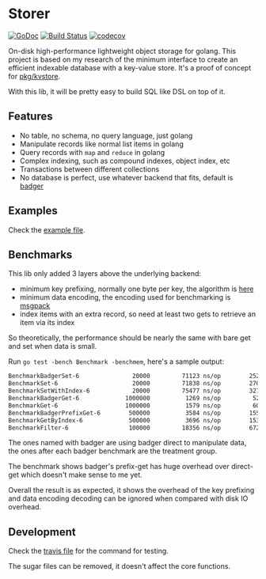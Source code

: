 # Storer

[![GoDoc](https://godoc.org/github.com/ysmood/storer?status.svg)](http://godoc.org/github.com/ysmood/storer)
[![Build Status](https://travis-ci.org/ysmood/storer.svg?branch=master)](https://travis-ci.org/ysmood/storer)
[![codecov](https://codecov.io/gh/ysmood/storer/branch/master/graph/badge.svg)](https://codecov.io/gh/ysmood/storer)

On-disk high-performance lightweight object storage for golang. This project is based on my research of
the minimum interface to create an efficient indexable database with a key-value store.
It's a proof of concept for [pkg/kvstore](pkg/kvstore/interface.go).

With this lib, it will be pretty easy to build SQL like DSL on top of it.

## Features

- No table, no schema, no query language, just golang
- Manipulate records like normal list items in golang
- Query records with `map` and `reduce` in golang
- Complex indexing, such as compound indexes, object index, etc
- Transactions between different collections
- No database is perfect, use whatever backend that fits, default is [badger](https://github.com/dgraph-io/badger)

## Examples

Check the [example file](examples_test.go).

## Benchmarks

This lib only added 3 layers above the underlying backend:

- minimum key prefixing, normally one byte per key, the algorithm is [here](https://github.com/ysmood/byframe)
- minimum data encoding, the encoding used for benchmarking is [msgpack](https://github.com/vmihailenco/msgpack)
- index items with an extra record, so need at least two gets to retrieve an item via its index

So theoretically, the performance should be nearly the same with bare get and set when data is small.

Run `go test -bench Benchmark -benchmem`, here's a sample output:

```txt
BenchmarkBadgerSet-6         	   20000	     71123 ns/op	    2523 B/op	      81 allocs/op
BenchmarkSet-6               	   20000	     71838 ns/op	    2707 B/op	      92 allocs/op
BenchmarkSetWithIndex-6      	   20000	     75477 ns/op	    3270 B/op	     116 allocs/op
BenchmarkBadgerGet-6         	 1000000	      1269 ns/op	     528 B/op	      13 allocs/op
BenchmarkGet-6               	 1000000	      1579 ns/op	     608 B/op	      18 allocs/op
BenchmarkBadgerPrefixGet-6   	  500000	      3584 ns/op	    1552 B/op	      34 allocs/op
BenchmarkGetByIndex-6        	  500000	      3696 ns/op	    1536 B/op	      41 allocs/op
BenchmarkFilter-6            	  100000	     18356 ns/op	    6720 B/op	     153 allocs/op
```

The ones named with badger are using badger direct to manipulate data, the ones after each badger benchmark
are the treatment group.

The benchmark shows badger's prefix-get has huge overhead over direct-get which doesn't make sense to me yet.

Overall the result is as expected, it shows the overhead of the key prefixing and data encoding decoding
can be ignored when compared with disk IO overhead.

## Development

Check the [travis file](.travis.yml) for the command for testing.

The sugar files can be removed, it doesn't affect the core functions.
